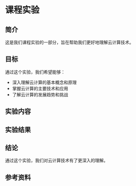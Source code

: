 # 课程实验

## 简介

这是我们课程实验的一部分，旨在帮助我们更好地理解云计算技术。

## 目标

通过这个实验，我们希望能够：

- 深入理解云计算的基本概念和原理
- 掌握云计算的主要技术和应用
- 了解云计算的发展趋势和挑战

## 实验内容




## 实验结果


## 结论

通过这个实验，我们对云计算技术有了更深入的理解。

## 参考资料


